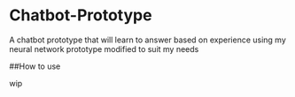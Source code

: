 # Chatbot-Prototype

A chatbot prototype that will learn to answer based on experience using my neural network prototype modified to suit my needs

##How to use

wip
